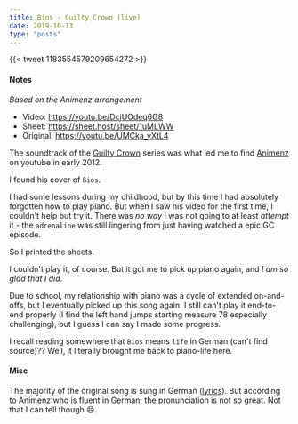 ```yaml
---
title: Bios - Guilty Crown (live)
date: 2019-10-13
type: "posts"
---
```


{{< tweet 1183554579209654272 >}}

#### Notes

_Based on the Animenz arrangement_

- Video: https://youtu.be/DcjUOdeq6G8
- Sheet: https://sheet.host/sheet/1uMLWW
- Original: https://youtu.be/UMCka_vXtL4



The soundtrack of the [Guilty Crown](https://guiltycrown.fandom.com/wiki/Guilty_Crown) series was what led me to find [Animenz](https://www.youtube.com/user/Animenzzz) on youtube in early 2012.

I found his cover of `ßios`.

I had some lessons during my childhood, but by this time I had absolutely forgotten how to play piano.
But when I saw his video for the first time, I couldn't help but try it.
There was _no way_ I was not going to at least _attempt_ it - the `adrenaline` was still lingering from just having watched a epic GC episode.

So I printed the sheets.

I couldn't play it, of course. But it got me to pick up piano again, and _I am so glad that I did_.

Due to school, my relationship with piano was a cycle of extended on-and-offs, but I eventually picked up this song again. I still can't play it end-to-end properly (I find the left hand jumps starting measure 78 especially challenging), but I guess I can say I made some progress.

I recall reading somewhere that `Bios` means `life` in German (can't find source)?? Well, it literally brought me back to piano-life here.


#### Misc

The majority of the original song is sung in German ([lyrics](http://www.animelyrics.com/anime/guiltycrown/guilbios.htm)).
But according to Animenz who is fluent in German, the pronunciation is not so great.
Not that I can tell though 😅.
